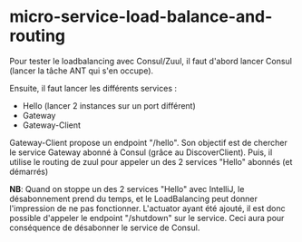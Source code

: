 # micro-service-load-balance-and-routing

Pour tester le loadbalancing avec Consul/Zuul, il faut d'abord lancer Consul (lancer la tâche ANT qui s'en occupe). 

Ensuite, il faut lancer les différents services : 
- Hello (lancer 2 instances sur un port différent)
- Gateway
- Gateway-Client

Gateway-Client propose un endpoint "/hello". 
Son objectif est de chercher le service Gateway abonné à Consul (grâce au DiscoverClient). 
Puis, il utilise le routing de zuul pour appeler un des 2 services "Hello" abonnés (et démarrés)
 
**NB**: Quand on stoppe un des 2 services "Hello" avec IntelliJ, le désabonnement prend du temps, et le LoadBalancing peut donner l'impression de ne pas fonctionner. 
L'actuator ayant été ajouté, il est donc possible d'appeler le endpoint "/shutdown" sur le service. 
Ceci aura pour conséquence de désabonner le service de Consul.

